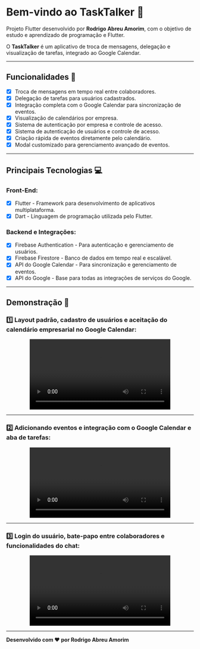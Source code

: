 # Bem-vindo ao **TaskTalker** 👋

Projeto Flutter desenvolvido por **Rodrigo Abreu Amorim**, com o objetivo de estudo e aprendizado de programação e Flutter. 

O **TaskTalker** é um aplicativo de troca de mensagens, delegação e visualização de tarefas, integrado ao Google Calendar.

---

## Funcionalidades 🚀

- [x] Troca de mensagens em tempo real entre colaboradores.
- [x] Delegação de tarefas para usuários cadastrados.
- [x] Integração completa com o Google Calendar para sincronização de eventos.
- [x] Visualização de calendários por empresa.
- [x] Sistema de autenticação por empresa e controle de acesso.
- [x] Sistema de autenticação de usuários e controle de acesso.
- [x] Criação rápida de eventos diretamente pelo calendário.
- [x] Modal customizado para gerenciamento avançado de eventos.

---

## Principais Tecnologias 💻

### Front-End:

- [x] Flutter - Framework para desenvolvimento de aplicativos multiplataforma.
- [x] Dart - Linguagem de programação utilizada pelo Flutter.

### Backend e Integrações:

- [x] Firebase Authentication - Para autenticação e gerenciamento de usuários.
- [x] Firebase Firestore - Banco de dados em tempo real e escalável.
- [x] API do Google Calendar - Para sincronização e gerenciamento de eventos.
- [x] API do Google - Base para todas as integrações de serviços do Google.

---

## Demonstração 🎥

### 1️⃣ Layout padrão, cadastro de usuários e aceitação do calendário empresarial no Google Calendar:
<p align="center">
  <video src="https://github.com/user-attachments/assets/30cdeb77-9114-4668-a333-a8b753f2e9f4" controls width="75%"></video>
</p>

---

### 2️⃣ Adicionando eventos e integração com o Google Calendar e aba de tarefas:
<p align="center">
  <video src="https://github.com/user-attachments/assets/0d100362-0865-4b59-b3cc-b2c92c7b8560" controls width="75%"></video>
</p>

---

### 3️⃣ Login do usuário, bate-papo entre colaboradores e funcionalidades do chat:
<p align="center">
  <video src="https://github.com/user-attachments/assets/6e0ff962-4e38-4bab-a5b2-2a2646a297fb" controls width="75%"></video>
</p>

---

**Desenvolvido com ❤️ por Rodrigo Abreu Amorim**
